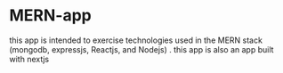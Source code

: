 # MERN-app
this app is intended to exercise technologies used in the MERN stack (mongodb, expressjs, Reactjs, and Nodejs) . this app is also an app built with nextjs
